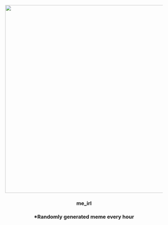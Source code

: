 <p align="center">
        <img src="https://i.imgur.com/zYNkVAB.jpg" width="600" height="600">
        </p>
        <h3 align="center">me_irl</h3>
        <h3 align="center">*Randomly generated meme every hour</h3>
    